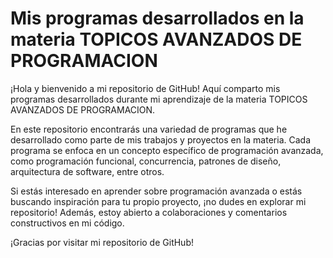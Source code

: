 # Mis programas desarrollados en la materia TOPICOS AVANZADOS DE PROGRAMACION
¡Hola y bienvenido a mi repositorio de GitHub! Aquí comparto mis programas desarrollados durante mi aprendizaje de la materia TOPICOS AVANZADOS DE PROGRAMACION.

En este repositorio encontrarás una variedad de programas que he desarrollado como parte de mis trabajos y proyectos en la materia. Cada programa se enfoca en un concepto específico de programación avanzada, como programación funcional, concurrencia, patrones de diseño, arquitectura de software, entre otros.

Si estás interesado en aprender sobre programación avanzada o estás buscando inspiración para tu propio proyecto, ¡no dudes en explorar mi repositorio! Además, estoy abierto a colaboraciones y comentarios constructivos en mi código.

¡Gracias por visitar mi repositorio de GitHub!
